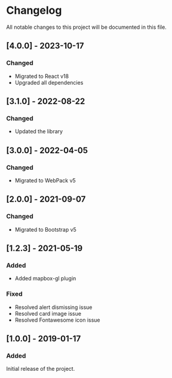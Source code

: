 # Changelog

All notable changes to this project will be documented in this file.

## [4.0.0] - 2023-10-17

### Changed
- Migrated to React v18
- Upgraded all dependencies

## [3.1.0] - 2022-08-22

### Changed
- Updated the library

## [3.0.0] - 2022-04-05

### Changed
- Migrated to WebPack v5

## [2.0.0] - 2021-09-07

### Changed
- Migrated to Bootstrap v5

## [1.2.3] - 2021-05-19

### Added
- Added mapbox-gl plugin

### Fixed
- Resolved alert dismissing issue
- Resolved card image issue
- Resolved Fontawesome icon issue

## [1.0.0] - 2019-01-17

### Added
Initial release of the project.
